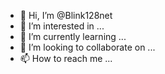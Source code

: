 - 👋 Hi, I’m @Blink128net
- 👀 I’m interested in ...
- 🌱 I’m currently learning ...
- 💞️ I’m looking to collaborate on ...
- 📫 How to reach me ...

<!---
Blink128net/Blink128net is a ✨ special ✨ repository because its `README.md` (this file) appears on your GitHub profile.
You can click the Preview link to take a look at your changes.
--->
